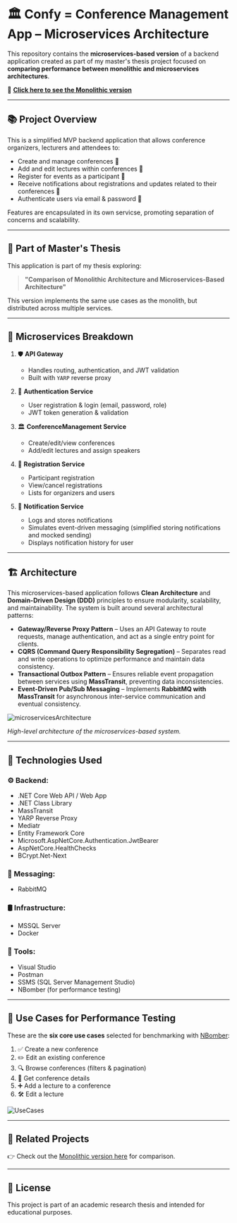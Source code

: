 # 🏛️ Confy = Conference Management App – Microservices Architecture

This repository contains the **microservices-based version** of a backend application created as part of my master's thesis project focused on **comparing performance between monolithic and microservices architectures**.

📌 **[Click here to see the Monolithic version](https://github.com/MichalZdanuk/ConfyMonolith)**

---

## 📚 Project Overview

This is a simplified MVP backend application that allows conference organizers, lecturers and attendees to:

- Create and manage conferences 📝  
- Add and edit lectures within conferences 🎤  
- Register for events as a participant 🙋
- Receive notifications about registrations and updates related to their conferences 📣
- Authenticate users via email & password 🔐

Features are encapsulated in its own servicse, promoting separation of concerns and scalability.

---

## 🧠 Part of Master's Thesis

This application is part of my thesis exploring:

> **"Comparison of Monolithic Architecture and Microservices-Based Architecture"**

This version implements the same use cases as the monolith, but distributed across multiple services.

---

## 🧩 Microservices Breakdown

1. 🛡️ **API Gateway**  
   - Handles routing, authentication, and JWT validation  
   - Built with `YARP` reverse proxy  

2. 🔐 **Authentication Service**  
   - User registration & login (email, password, role)  
   - JWT token generation & validation  

3. 🏛️ **ConferenceManagement Service**  
   - Create/edit/view conferences  
   - Add/edit lectures and assign speakers  

4. 📝 **Registration Service**  
   - Participant registration  
   - View/cancel registrations  
   - Lists for organizers and users  

5. 📣 **Notification Service**  
   - Logs and stores notifications  
   - Simulates event-driven messaging (simplified storing notifications and mocked sending)
   - Displays notification history for user

---

## 🏗️ Architecture  

This microservices-based application follows **Clean Architecture** and **Domain-Driven Design (DDD)** principles to ensure modularity, scalability, and maintainability. The system is built around several architectural patterns:  

- **Gateway/Reverse Proxy Pattern** – Uses an API Gateway to route requests, manage authentication, and act as a single entry point for clients.  
- **CQRS (Command Query Responsibility Segregation)** – Separates read and write operations to optimize performance and maintain data consistency.  
- **Transactional Outbox Pattern** – Ensures reliable event propagation between services using **MassTransit**, preventing data inconsistencies.  
- **Event-Driven Pub/Sub Messaging** – Implements **RabbitMQ with MassTransit** for asynchronous inter-service communication and eventual consistency.  

![microservicesArchitecture](https://github.com/user-attachments/assets/7053efe7-9a3d-46b2-be93-1c00c005456d)

*High-level architecture of the microservices-based system.* 

---

## 🔧 Technologies Used

### ⚙️ Backend:
- .NET Core Web API / Web App
- .NET Class Library
- MassTransit 
- YARP Reverse Proxy
- Mediatr
- Entity Framework Core
- Microsoft.AspNetCore.Authentication.JwtBearer
- AspNetCore.HealthChecks
- BCrypt.Net-Next

### 📡 Messaging:
- RabbitMQ

### 🛢️ Infrastructure:
- MSSQL Server
- Docker

### 🧪 Tools:
- Visual Studio
- Postman
- SSMS (SQL Server Management Studio)
- NBomber (for performance testing)

---

## 🧪 Use Cases for Performance Testing

These are the **six core use cases** selected for benchmarking with [NBomber](https://nbomber.com/):

1. ✅ Create a new conference  
2. ✏️ Edit an existing conference  
3. 🔍 Browse conferences (filters & pagination)  
4. 📄 Get conference details  
5. ➕ Add a lecture to a conference  
6. 🛠️ Edit a lecture

![UseCases](https://github.com/user-attachments/assets/442e0567-a6ac-4d53-9f2d-d52f605fe7ba)

---

## 🔗 Related Projects

👉 Check out the [Monolithic version here](https://github.com/MichalZdanuk/ConfyMonolith) for comparison.

---

## 📄 License

This project is part of an academic research thesis and intended for educational purposes.

